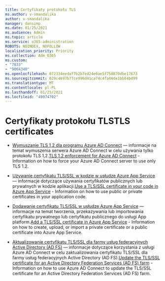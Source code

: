 ```yaml
---
title: Certyfikaty protokołu TLS
ms.author: v-smandalika
author: v-smandalika
manager: dansimp
ms.date: 01/25/2021
ms.audience: Admin
ms.topic: article
ms.service: o365-administration
ROBOTS: NOINDEX, NOFOLLOW
localization_priority: Priority
ms.collection: Adm_O365
ms.custom:
- "7833"
- "9004340"
ms.openlocfilehash: 072334eedaf7b2b7ed24e6ae5f758870dbe17673
ms.sourcegitcommit: 029c4697b77ce996d41ca74c4fa86de1bb84bd99
ms.translationtype: MT
ms.contentlocale: pl-PL
ms.lasthandoff: 01/25/2021
ms.locfileid: "49974702"
---
```

# <a name="tls-certificates"></a><span data-ttu-id="b4f10-102">Certyfikaty protokołu TLS</span><span class="sxs-lookup"><span data-stu-id="b4f10-102">TLS certificates</span></span>

- <span data-ttu-id="b4f10-103">[Wymuszanie TLS 1,2 dla programu Azure AD Connect](https://docs.microsoft.com/azure/active-directory/hybrid/reference-connect-tls-enforcement)  — informacje na temat wymuszenia serwera Azure AD Connect w celu używania tylko protokołu TLS 1,2.</span><span class="sxs-lookup"><span data-stu-id="b4f10-103">[TLS 1.2 enforcement for Azure AD Connect](https://docs.microsoft.com/azure/active-directory/hybrid/reference-connect-tls-enforcement)  - Information on how to force your Azure AD Connect server to use only TLS 1.2.</span></span>

- <span data-ttu-id="b4f10-104">[Używanie certyfikatu TLS/SSL w kodzie w usłudze Azure App Service](https://docs.microsoft.com/azure/app-service/configure-ssl-certificate-in-code)  — informacje dotyczące używania certyfikatów publicznych lub prywatnych w kodzie aplikacji.</span><span class="sxs-lookup"><span data-stu-id="b4f10-104">[Use a TLS/SSL certificate in your code in Azure App Service](https://docs.microsoft.com/azure/app-service/configure-ssl-certificate-in-code)  - Information on how to use public or private certificates in your application code.</span></span>

- <span data-ttu-id="b4f10-105">[Dodawanie certyfikatu TLS/SSL w usłudze Azure App Service](https://docs.microsoft.com/azure/app-service/configure-ssl-certificate)  — informacje na temat tworzenia, przekazywania lub importowania certyfikatu prywatnego lub certyfikatu publicznego do usługi App platform.</span><span class="sxs-lookup"><span data-stu-id="b4f10-105">[Add a TLS/SSL certificate in Azure App Service](https://docs.microsoft.com/azure/app-service/configure-ssl-certificate)  - Information on how to create, upload, or import a private certificate or a public certificate into Azure App Service.</span></span>

- <span data-ttu-id="b4f10-106">[Aktualizowanie certyfikatu TLS/SSL dla farmy usług federacyjnych Active Directory (AD FS)](https://docs.microsoft.com/azure/active-directory/hybrid/how-to-connect-fed-ssl-update)  — informacje dotyczące korzystania z usługi Azure AD Connect w celu zaktualizowania certyfikatu TLS/SSL dla farmy usług federacyjnych Active Directory (AD FS).</span><span class="sxs-lookup"><span data-stu-id="b4f10-106">[Update the TLS/SSL certificate for an Active Directory Federation Services (AD FS) farm](https://docs.microsoft.com/azure/active-directory/hybrid/how-to-connect-fed-ssl-update)  - Information on how to use Azure AD Connect to update the TLS/SSL certificate for an Active Directory Federation Services (AD FS) farm.</span></span>

